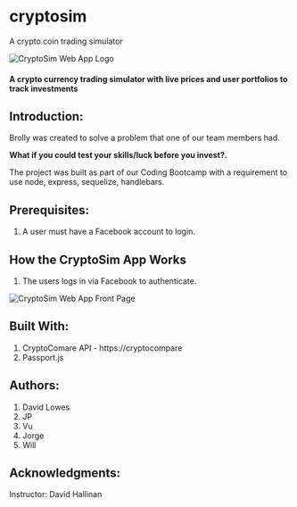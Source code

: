 # cryptosim
A crypto coin trading simulator

![CryptoSim Web App Logo](https://thewillwill.github.io/cryptosim/logo.gif "CryptoSim Logo")

#### A crypto currency trading simulator with live prices and user portfolios to track investments

## Introduction:
Brolly was created to solve a problem that one of our team members had. 

**What if you could test your skills/luck before you invest?.**

The project was built as part of our Coding Bootcamp with a requirement to use node, express, sequelize, handlebars. 

## Prerequisites:
1. A user must have a Facebook account to login.


## How the CryptoSim App Works
1. The users logs in via Facebook to authenticate.


![CryptoSim Web App Front Page](https://thewillwill.github.io/cryptosim/walkthrough.gif "CryptoSim Front Page")


## Built With:
1. CryptoComare API - https://cryptocompare
2. Passport.js


## Authors:
1. David Lowes
2. JP
2. Vu
3. Jorge
4. Will

## Acknowledgments:
Instructor: David Hallinan

